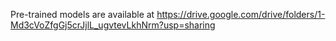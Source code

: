 Pre-trained models are available at https://drive.google.com/drive/folders/1-Md3cVoZfgGj5crJjlL_ugvtevLkhNrm?usp=sharing
